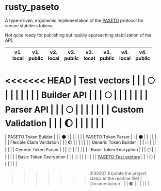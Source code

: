 # rusty_paseto

A type-driven, ergonomic implementation of the [PASETO](https://github.com/paseto-standard/paseto-spec) protocol for secure stateless tokens.

Not quite ready for publishing but rapidly approaching stabilization of the API.


|               | v1.<br />local| v1.<br />public | v2.<br />local | v2.<br />public |v3.<br />local | v3.<br />public | v4.<br />local | v4.<br />public |
| ------------: | :-----------: | :----------:    |:-----------:   |:-----------:    |:-----------:  |:-----------:    |:-----------:   |:-----------:    |
<<<<<<< HEAD
| Test vectors  |               |                 | :full_moon:    |	             |               |                 |                |                 |
| Builder API   |               |                 | :full_moon:    |	             |               |                 |                |                 |
| Parser API    |               |                 | :full_moon:    |	             |               |                 |                |                 |
| Custom Validation   |               |                 | :waxing_gibbous_moon:    |	             |               |                 |                |                 |
=======
| PASETO Token Builder |               |                 | :new_moon:    |	             |               |                 |                |                 |
| PASETO Token Parser |               |                 | :new_moon:    |	             |               |                 |                |                 |
| Flexible Claim Validation   |               |                 | :waxing_gibbous_moon:    |	             |               |                 |                |                 |
| Generic Token Builder |               |                 | :full_moon:    |	             |               |                 |                |                 |
| Generic Token Parser |               |                 | :full_moon:    |	             |               |                 |                |                 |
| Basic Token Encryption |               |                 | :full_moon:    |	             |               |                 |                |                 |
| Basic Token Decryption |               |                 | :full_moon:    |	             |               |                 |                |                 |
| [PASETO Test vectors](https://github.com/paseto-standard/test-vectors)  |               |                 | :full_moon:    |	             |               |                 |                |                 |
>>>>>>> 3fd9207 (Update the project status in the readme file)
| Documentation |               |                 | :waxing_crescent_moon: |	             |               |                 |                |                 |

